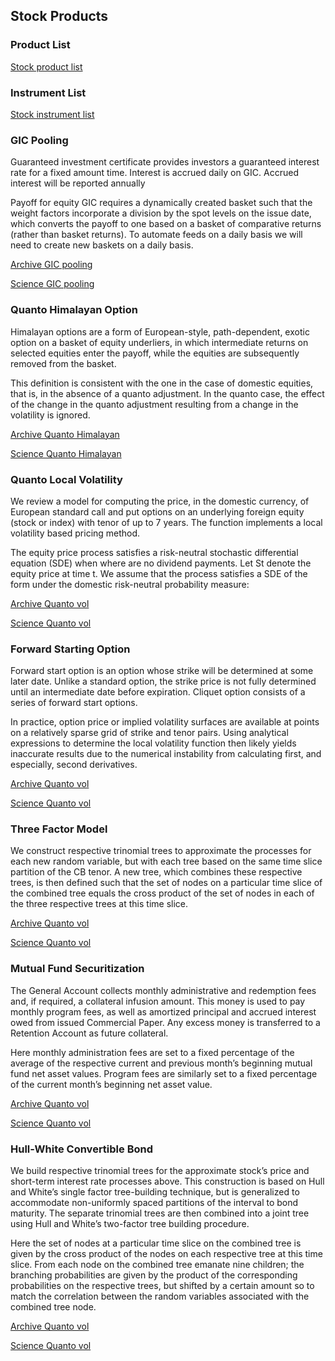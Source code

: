 ## Stock Products

### Product List

[Stock product list](https://derivatives.hcommons.org/equity-derivatives/)



### Instrument List

[Stock instrument list](https://derivatives.hcommons.org/equity-instruments/)



### GIC Pooling 

Guaranteed investment certificate provides investors a guaranteed interest rate for a fixed amount time. Interest is accrued daily on GIC. Accrued interest will be reported annually

Payoff for equity GIC requires a dynamically created basket such that the weight factors incorporate a division by the spot levels on the issue date, which converts the payoff to one based on a basket of comparative returns (rather than basket returns). To automate feeds on a daily basis we will need to create new baskets on a daily basis.

[Archive GIC pooling](https://ia801400.us.archive.org/6/items/gic-pooling/GicPooling.pdf)

[Science GIC pooling](https://science-media.org/presentation/593)


### Quanto Himalayan Option 

Himalayan options are a form of European-style, path-dependent, exotic option on a basket of equity underliers, in which intermediate returns on selected equities enter the payoff, while the
equities are subsequently removed from the basket.

This definition is consistent with the one in the case of domestic equities, that is, in the absence of a quanto adjustment. In the quanto case, the effect of the change in the quanto adjustment resulting from a change in the volatility is ignored. 

[Archive Quanto Himalayan](https://ia601408.us.archive.org/0/items/quanto-himalaya/QuantoHimalaya.pdf)

[Science Quanto Himalayan](https://science-media.org/presentation/594)


### Quanto Local Volatility

We review a model for computing the price, in the domestic currency, of European standard call and put options on an underlying foreign equity (stock or index) with tenor of up to 7 years. The function implements a local volatility based pricing method.

The equity price process satisfies a risk-neutral stochastic differential equation (SDE) when where are no dividend payments. Let St denote the equity price at time t. We assume that the process satisfies a SDE of the form under the domestic risk-neutral probability measure:

[Archive Quanto vol](https://ia904700.us.archive.org/23/items/local-vol-quanto/LocalVolQuanto.pdf)

[Science Quanto vol](https://science-media.org/presentation/595)


### Forward Starting Option 

Forward start option is an option whose strike will be determined at some later date. Unlike a standard option, the strike price is not fully determined until an intermediate date before expiration. Cliquet option consists of a series of forward start options. 

In practice, option price or implied volatility surfaces are available at points on a relatively sparse grid of strike and tenor pairs. Using analytical expressions to determine the local volatility function then likely yields inaccurate results due to the numerical instability from calculating first, and especially, second derivatives.

[Archive Quanto vol](https://ia904709.us.archive.org/7/items/forward-starting-option/ForwardStartingOption.pdf)

[Science Quanto vol](https://science-media.org/presentation/596)


### Three Factor Model 

We construct respective trinomial trees to approximate the processes for each new random variable, but with each tree based on the same time slice partition of the CB tenor.  A new tree, which combines these respective trees, is then defined such that the set of nodes on a particular time slice of the combined tree equals the cross product of the set of nodes in each of the three respective trees at this time slice.  

[Archive Quanto vol](https://ia804703.us.archive.org/1/items/threeFactorConvertible/threeFactorConvertible.pdf)

[Science Quanto vol](https://science-media.org/presentation/597)


### Mutual Fund Securitization 

The General Account collects monthly administrative and redemption fees and, if required, a collateral infusion amount.  This money is used to pay monthly program fees, as well as amortized principal and accrued interest owed from issued Commercial Paper.  Any excess money is transferred to a Retention Account as future collateral.

Here monthly administration fees are set to a fixed percentage of the average of the respective current and previous month’s beginning mutual fund net asset values.  Program fees are similarly set to a fixed percentage of the current month’s beginning net asset value.  

[Archive Quanto vol](https://ia904705.us.archive.org/21/items/mutual-fund-securitization/MutualFundSecuritization.pdf)

[Science Quanto vol](https://science-media.org/presentation/598)


### Hull-White Convertible Bond 

We build respective trinomial trees for the approximate stock’s price and short-term interest rate processes above.  This construction is based on Hull and White’s single factor tree-building technique, but is generalized to accommodate non-uniformly spaced partitions of the interval to bond maturity.  The separate trinomial trees are then combined into a joint tree using Hull and White’s two-factor tree building procedure.  

Here the set of nodes at a particular time slice on the combined tree is given by the cross product of the nodes on each respective tree at this time slice.  From each node on the combined tree emanate nine children; the branching probabilities are given by the product of the corresponding probabilities on the respective trees, but shifted by a certain amount so to match the correlation between the random variables associated with the combined tree node.

[Archive Quanto vol](https://ia904707.us.archive.org/6/items/hw-convertible/HwConvertible.pdf)

[Science Quanto vol](https://science-media.org/presentation/599)









